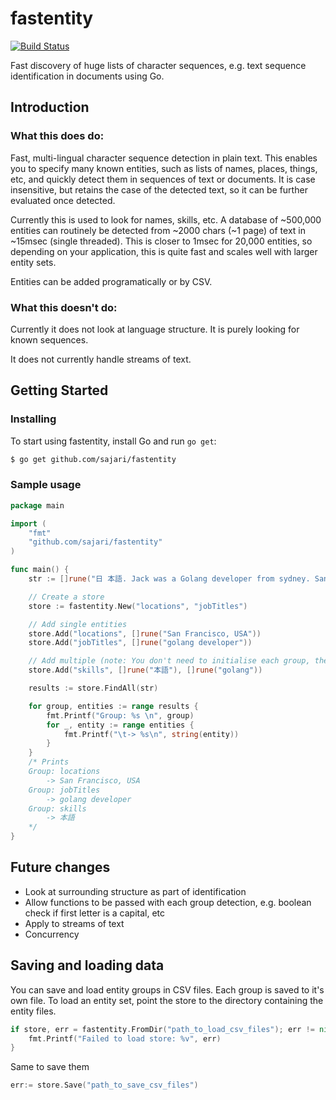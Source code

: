 # fastentity
[![Build Status](https://travis-ci.org/sajari/fastentity.svg?branch=master)](https://travis-ci.org/sajari/fastentity)

Fast discovery of huge lists of character sequences, e.g. text sequence identification in documents using Go.

## Introduction

### What this does do:
Fast, multi-lingual character sequence detection in plain text. This enables you to specify many known entities, such as lists of names, places, things, etc, and quickly detect them in sequences of text or documents. It is case insensitive, but retains the case of the detected text, so it can be further evaluated once detected.

Currently this is used to look for names, skills, etc. A database of ~500,000 entities can routinely be detected from ~2000 chars (~1 page) of text in ~15msec (single threaded). This is closer to 1msec for 20,000 entities, so depending on your application, this is quite fast and scales well with larger entity sets. 

Entities can be added programatically or by CSV.


### What this doesn't do:
Currently it does not look at language structure. It is purely looking for known sequences.

It does not currently handle streams of text.


## Getting Started
### Installing

To start using fastentity, install Go and run `go get`:

```sh
$ go get github.com/sajari/fastentity
```

### Sample usage
```go
package main

import (
	"fmt"
	"github.com/sajari/fastentity"
)

func main() {
	str := []rune("日 本語. Jack was a Golang developer from sydney. San Francisco, USA... Or so they say.")

	// Create a store
	store := fastentity.New("locations", "jobTitles")

	// Add single entities
	store.Add("locations", []rune("San Francisco, USA"))
	store.Add("jobTitles", []rune("golang developer"))

	// Add multiple (note: You don't need to initialise each group, they will be auto created if they don't exist)
	store.Add("skills", []rune("本語"), []rune("golang")) 

	results := store.FindAll(str)

	for group, entities := range results {
		fmt.Printf("Group: %s \n", group)
		for _, entity := range entities {
			fmt.Printf("\t-> %s\n", string(entity))
		}
	}
	/* Prints
	Group: locations
		-> San Francisco, USA
	Group: jobTitles
		-> golang developer
	Group: skills
		-> 本語
	*/
}
```

## Future changes
- Look at surrounding structure as part of identification
- Allow functions to be passed with each group detection, e.g. boolean check if first letter is a capital, etc
- Apply to streams of text
- Concurrency

## Saving and loading data
You can save and load entity groups in CSV files. Each group is saved to it's own file. To load an entity set, point the store to the directory containing the entity files. 
```go
if store, err = fastentity.FromDir("path_to_load_csv_files"); err != nil {
	fmt.Printf("Failed to load store: %v", err)
}
```

Same to save them
```go
err:= store.Save("path_to_save_csv_files")
```
